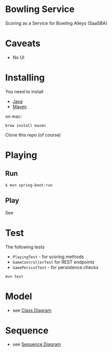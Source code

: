 # Bowling Service

Scoring as a Service for Bowling Alleys  (SaaSBA)

# Caveats

- No UI

# Installing

You need to install 

- [Java](http://www.oracle.com/technetwork/java/javase/downloads/jdk8-downloads-2133151.html)
- [Maven](https://maven.apache.org/download.cgi)

on mac:

```
brew install maven
```

Clone this repo (of course)

# Playing

## Run
```
$ mvn spring-boot:run
```
## Play

See [](presentation.md)

# Test
The following tests 
- `PlayingTest` - for scoring methods
- `GameControllerTest` for REST endpoints
- `GamePersistTest` - for persistence checks 
```
mvn test
```

# Model

- see [Class Diagram](bowling_class_diagram.png)


# Sequence 

- see [Sequence Diagram](bowling_sequence_diagram.png)
